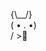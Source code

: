 
{\\__/}  
( • . •)  
/ >🧋


<!---
sagar-sm/sagar-sm is a ✨ special ✨ repository because its `README.md` (this file) appears on your GitHub profile.
You can click the Preview link to take a look at your changes.
--->
